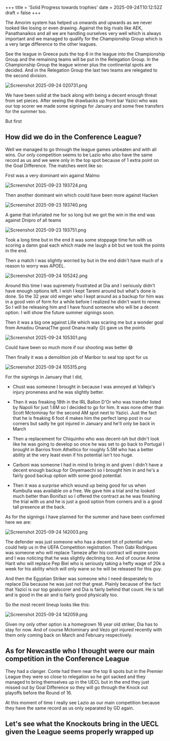 +++
title = 'Solid Progress towards trophies'
date = 2025-09-24T10:12:52Z
draft = false
+++

The Amorim system has helped us onwards and upwards as we never looked like losing or even drawing. Against the big rivals like AEK, Panathanaikos and all we are handling ourselves very well which is always important and we managed to qualify for the Championship Group which is a very large difference to the other leagues.

See the league in Greece puts the top 6 in the league into the Championship Group and the remaining teams will be put in the Relegation Group. In the Championship Group the league winner plus the continental spots are decided. And in the Relegation Group the last two teams are relegated to the second division.

![Screenshot 2025-09-24 020731.png](/india-2-manchester/images/Screenshot%202025-09-24%20020731.png)

We have been solid at the back along with being a decent enough threat from set pieces. After seeing the drawbacks up front bar Yazici who was our top scorer we made some signings for January and some free transfers for the summer too.

But first

## How did we do in the Conference League?

Well we managed to go through the league games unbeaten and with all wins. Our only competition seems to be Lazio who also have the same record as us and we were only in the top spot because of 1 extra point on the Goal Difference. The matches went like so:

First was a very dominant win against Malmo

![Screenshot 2025-09-23 193724.png](/india-2-manchester/images/Screenshot%202025-09-23%20193724.png)

Then another dominant win which could have been more against Hacken

![Screenshot 2025-09-23 193740.png](/india-2-manchester/images/Screenshot%202025-09-23%20193740.png)

A game that infuriated me for so long but we got the win in the end was against Dnipro of all teams

![Screenshot 2025-09-23 193751.png](/india-2-manchester/images/Screenshot%202025-09-23%20193751.png)

Took a long time but in the end it was some stoppage time fun with us scoring a damn goal each which made me laugh a bit but we took the points in the end.

Then a match I was slightly worried by but in the end didn't have much of a reason to worry was APOEL.

![Screenshot 2025-09-24 105242.png](/india-2-manchester/images/Screenshot%202025-09-24%20105242.png)

Around this time I was supremely frustrated at Dia and I seriously didn't have enough options left. I wish I kept Taremi around but what's done is done. So the 32 year old winger who I kept around as a backup for him was in a good vein of form for a while before I realized he didn't want to renew. So I will be releasing him and I have found someone who will be a decent option. I will show the future summer signings soon.

Then it was a big one against Lille which was scaring me but a wonder goal from Amadou Onana(The good Onana really 😉) gave us the points

![Screenshot 2025-09-24 105301.png](/india-2-manchester/images/Screenshot%202025-09-24%20105301.png)

Could have been so much more if our shooting was better 😅

Then finally it was a demolition job of Maribor to seal top spot for us

![Screenshot 2025-09-24 105315.png](/india-2-manchester/images/Screenshot%202025-09-24%20105315.png)

For the signings in January that I did,

* Chust was someone I brought in because I was annoyed at Vallejo's injury proneness and he was slightly better.

* Then it was freaking 18th in the IRL Ballon D'Or who was transfer listed by Napoli for just 1.6M so I decided to go for him. It was none other than Scott Mctominay for the second AM spot next to Yazici. Just the fact that he is freaking 6 foot 4 makes him the perfect lamp post in our corners but sadly he got injured in January and he'll only be back in March

* Then a replacement for Chiquinho who was decent-ish but didn't look like he was going to develop so once he was set to go back to Portugal I brought in Barrios from Atheltico for roughly 5.5M who has a better ability at the very least even if his potential isn't too huge.

* Carboni was someone I had in mind to bring in and given I didn't have a decent enough backup for Onyemaechi so I brought him in and he's a fairly good backup option with some good potential.

* Then it was a surprise which wound up being good for us when Kumbulla was available on a free. We gave him a trial and he looked much better than Bonifazi so I offered the contract as he was finishing the trial with us and he is just a good option from corners and is a good tall presence at the back.

As for the signings I have planned for the summer and have been confirmed here we are:

![Screenshot 2025-09-24 142003.png](/india-2-manchester/images/Screenshot%202025-09-24%20142003.png)

The defender was just someone who has a decent bit of potential who could help us in the UEFA Competition registration. Then Gabi Rodrigues was someone who will replace Tameze after his contract will expire soon and I was noticing that he was slightly declining too. And of course Amine Harit who will replace Pep Biel who is seriously taking a hefty wage of 20k a week for his ability which will only wane so he will be released for this guy.

And then the Egyptian Striker was someone who I need desperately to replace Dia because he was just not that great. Plainly because of the fact that Yazici is our top goalscorer and Dia is fairly behind that count. He is tall and is good in the air and is fairly good physically too.

So the most recent lineup looks like this:

![Screenshot 2025-09-24 142059.png](/india-2-manchester/images/Screenshot%202025-09-24%20142059.png)

Given my only other option is a homegrown 16 year old striker, Dia has to stay for now. And of course Mctominary and Vezo got injured recently with them only coming back on March and February respectively.

## As for Newcastle who I thought were our main competition in the Conference League

They had a clanger. Conte had them near the top 8 spots but in the Premier League they were so close to relegation so he got sacked and they managed to bring themselves up in the UECL but in the end they just missed out by Goal Difference so they will go through the Knock out playoffs before the Round of 16.

At this moment of time I really see Lazio as our main competition because they have the same record as us only separated by GD again.

## Let's see what the Knockouts bring in the UECL given the League seems properly wrapped up
